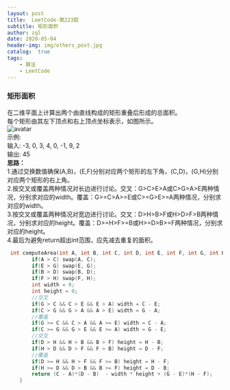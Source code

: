 ```yaml
---
layout: post
title:  LeetCode-第223题
subtitle: 矩形面积
author: zql
date: 2020-05-04
header-img: img/others_post.jpg
catalog:  true
tags:
    - 算法
    - LeetCode
---
```

### 矩形面积  
在二维平面上计算出两个由直线构成的矩形重叠后形成的总面积。  
每个矩形由其左下顶点和右上顶点坐标表示，如图所示。  
![avatar](https://assets.leetcode-cn.com/aliyun-lc-upload/uploads/2018/10/22/rectangle_area.png)  
示例:  
输入: -3, 0, 3, 4, 0, -1, 9, 2  
输出: 45  
**思路：**  
1.通过交换数值确保(A,B)，(E,F)分别对应两个矩形的左下角，(C,D)，(G,H)分别对应两个矩形的右上角。  
2.按交叉或覆盖两种情况对长边进行讨论。交叉：G>C>E>A或C>G>A>E两种情况，分别求对应的width。覆盖：G>=C>A>=E或C>=G>E>=A两种情况，分别求对应的width。  
3.按交叉或覆盖两种情况对宽边进行讨论。交叉：D>H>B>F或H>D>F>B两种情况，分别求对应的height。覆盖：D>=H>F>=B或H>=D>B>=F两种情况，分别求对应的height。  
4.最后为避免return超出int范围，应先减去重复的面积。  
```c++
 int computeArea(int A, int B, int C, int D, int E, int F, int G, int H) {
        if(A > C) swap(A, C);
        if(E > G) swap(E, G);
        if(B > D) swap(B, D);
        if(F > H) swap(F, H);
        int width = 0;
        int height = 0;
        //交叉
        if(G > C && C > E && E > A) width = C - E;
        if(C > G && G > A && A > E) width = G - A;
        //覆盖
        if(G >= C && C > A && A >= E) width = C - A;
        if(C >= G && G > E && E >= A) width = G - E;
        //交叉
        if(D > H && H > B && B > F) height = H - B;
        if(H > D && D > F && F > B) height = D - F;
        //覆盖
        if(D >= H && H > F && F >= B) height = H - F;
        if(H >= D && D > B && B >= F) height = D - B;
        return (C - A)*(D - B)  - width * height + (G - E)*(H - F);
    }
```

